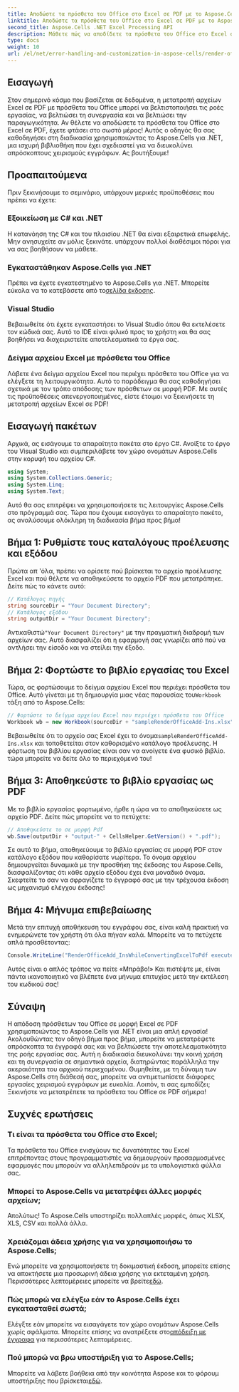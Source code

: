 ```yaml
---
title: Αποδώστε τα πρόσθετα του Office στο Excel σε PDF με το Aspose.Cells
linktitle: Αποδώστε τα πρόσθετα του Office στο Excel σε PDF με το Aspose.Cells
second_title: Aspose.Cells .NET Excel Processing API
description: Μάθετε πώς να αποδίδετε τα πρόσθετα του Office στο Excel σε PDF χρησιμοποιώντας το Aspose.Cells για .NET. Ακολουθήστε το βήμα προς βήμα εκμάθησή μας για αποτελεσματική μετατροπή εγγράφων.
type: docs
weight: 10
url: /el/net/error-handling-and-customization-in-aspose-cells/render-office-add-ins/
---
```

## Εισαγωγή
Στον σημερινό κόσμο που βασίζεται σε δεδομένα, η μετατροπή αρχείων Excel σε PDF με πρόσθετα του Office μπορεί να βελτιστοποιήσει τις ροές εργασίας, να βελτιώσει τη συνεργασία και να βελτιώσει την παραγωγικότητα. Αν θέλετε να αποδώσετε τα πρόσθετα του Office στο Excel σε PDF, έχετε φτάσει στο σωστό μέρος! Αυτός ο οδηγός θα σας καθοδηγήσει στη διαδικασία χρησιμοποιώντας το Aspose.Cells για .NET, μια ισχυρή βιβλιοθήκη που έχει σχεδιαστεί για να διευκολύνει απρόσκοπτους χειρισμούς εγγράφων. Ας βουτήξουμε!
## Προαπαιτούμενα
Πριν ξεκινήσουμε το σεμινάριο, υπάρχουν μερικές προϋποθέσεις που πρέπει να έχετε:
### Εξοικείωση με C# και .NET
Η κατανόηση της C# και του πλαισίου .NET θα είναι εξαιρετικά επωφελής. Μην ανησυχείτε αν μόλις ξεκινάτε. υπάρχουν πολλοί διαθέσιμοι πόροι για να σας βοηθήσουν να μάθετε.
### Εγκαταστάθηκαν Aspose.Cells για .NET
 Πρέπει να έχετε εγκατεστημένο το Aspose.Cells για .NET. Μπορείτε εύκολα να το κατεβάσετε από το[σελίδα έκδοσης](https://releases.aspose.com/cells/net/). 
### Visual Studio
Βεβαιωθείτε ότι έχετε εγκαταστήσει το Visual Studio όπου θα εκτελέσετε τον κώδικά σας. Αυτό το IDE είναι φιλικό προς το χρήστη και θα σας βοηθήσει να διαχειριστείτε αποτελεσματικά τα έργα σας.
### Δείγμα αρχείου Excel με πρόσθετα του Office
Λάβετε ένα δείγμα αρχείου Excel που περιέχει πρόσθετα του Office για να ελέγξετε τη λειτουργικότητα. Αυτό το παράδειγμα θα σας καθοδηγήσει σχετικά με τον τρόπο απόδοσης των πρόσθετων σε μορφή PDF.
Με αυτές τις προϋποθέσεις απενεργοποιημένες, είστε έτοιμοι να ξεκινήσετε τη μετατροπή αρχείων Excel σε PDF!
## Εισαγωγή πακέτων
Αρχικά, ας εισάγουμε τα απαραίτητα πακέτα στο έργο C#. Ανοίξτε το έργο του Visual Studio και συμπεριλάβετε τον χώρο ονομάτων Aspose.Cells στην κορυφή του αρχείου C#.
```csharp
using System;
using System.Collections.Generic;
using System.Linq;
using System.Text;
```
Αυτό θα σας επιτρέψει να χρησιμοποιήσετε τις λειτουργίες Aspose.Cells στο πρόγραμμά σας. Τώρα που έχουμε εισαγάγει το απαραίτητο πακέτο, ας αναλύσουμε ολόκληρη τη διαδικασία βήμα προς βήμα!
## Βήμα 1: Ρυθμίστε τους καταλόγους προέλευσης και εξόδου
Πρώτα απ 'όλα, πρέπει να ορίσετε πού βρίσκεται το αρχείο προέλευσης Excel και πού θέλετε να αποθηκεύσετε το αρχείο PDF που μετατράπηκε. Δείτε πώς το κάνετε αυτό:
```csharp
// Κατάλογος πηγής
string sourceDir = "Your Document Directory";
// Κατάλογος εξόδου
string outputDir = "Your Document Directory";
```
 Αντικαθιστώ`"Your Document Directory"` με την πραγματική διαδρομή των αρχείων σας. Αυτό διασφαλίζει ότι η εφαρμογή σας γνωρίζει από πού να αντλήσει την είσοδο και να στείλει την έξοδο.
## Βήμα 2: Φορτώστε το βιβλίο εργασίας του Excel
 Τώρα, ας φορτώσουμε το δείγμα αρχείου Excel που περιέχει πρόσθετα του Office. Αυτό γίνεται με τη δημιουργία μιας νέας παρουσίας του`Workbook` τάξη από το Aspose.Cells:
```csharp
// Φορτώστε το δείγμα αρχείου Excel που περιέχει πρόσθετα του Office
Workbook wb = new Workbook(sourceDir + "sampleRenderOfficeAdd-Ins.xlsx");
```
 Βεβαιωθείτε ότι το αρχείο σας Excel έχει το όνομα`sampleRenderOfficeAdd-Ins.xlsx` και τοποθετείται στον καθορισμένο κατάλογο προέλευσης. Η φόρτωση του βιβλίου εργασίας είναι σαν να ανοίγετε ένα φυσικό βιβλίο. τώρα μπορείτε να δείτε όλο το περιεχόμενό του!
## Βήμα 3: Αποθηκεύστε το βιβλίο εργασίας ως PDF
Με το βιβλίο εργασίας φορτωμένο, ήρθε η ώρα να το αποθηκεύσετε ως αρχείο PDF. Δείτε πώς μπορείτε να το πετύχετε:
```csharp
// Αποθηκεύστε το σε μορφή Pdf
wb.Save(outputDir + "output-" + CellsHelper.GetVersion() + ".pdf");
```
Σε αυτό το βήμα, αποθηκεύουμε το βιβλίο εργασίας σε μορφή PDF στον κατάλογο εξόδου που καθορίσατε νωρίτερα. Το όνομα αρχείου δημιουργείται δυναμικά με την προσθήκη της έκδοσης του Aspose.Cells, διασφαλίζοντας ότι κάθε αρχείο εξόδου έχει ένα μοναδικό όνομα. Σκεφτείτε το σαν να σφραγίζετε το έγγραφό σας με την τρέχουσα έκδοση ως μηχανισμό ελέγχου έκδοσης!
## Βήμα 4: Μήνυμα επιβεβαίωσης
Μετά την επιτυχή αποθήκευση του εγγράφου σας, είναι καλή πρακτική να ενημερώνετε τον χρήστη ότι όλα πήγαν καλά. Μπορείτε να το πετύχετε απλά προσθέτοντας:
```csharp
Console.WriteLine("RenderOfficeAdd_InsWhileConvertingExcelToPdf executed successfully.");
```
Αυτός είναι ο απλός τρόπος να πείτε «Μπράβο!» Και πιστέψτε με, είναι πάντα ικανοποιητικό να βλέπετε ένα μήνυμα επιτυχίας μετά την εκτέλεση του κωδικού σας!
## Σύναψη
Η απόδοση πρόσθετων του Office σε μορφή Excel σε PDF χρησιμοποιώντας το Aspose.Cells για .NET είναι μια απλή εργασία! Ακολουθώντας τον οδηγό βήμα προς βήμα, μπορείτε να μετατρέψετε απρόσκοπτα τα έγγραφά σας και να βελτιώσετε την αποτελεσματικότητα της ροής εργασίας σας. Αυτή η διαδικασία διευκολύνει την κοινή χρήση και τη συνεργασία σε σημαντικά αρχεία, διατηρώντας παράλληλα την ακεραιότητα του αρχικού περιεχομένου. 
Θυμηθείτε, με τη δύναμη των Aspose.Cells στη διάθεσή σας, μπορείτε να αντιμετωπίσετε διάφορες εργασίες χειρισμού εγγράφων με ευκολία. Λοιπόν, τι σας εμποδίζει; Ξεκινήστε να μετατρέπετε τα πρόσθετα του Office σε PDF σήμερα!
## Συχνές ερωτήσεις
### Τι είναι τα πρόσθετα του Office στο Excel;
Τα πρόσθετα του Office ενισχύουν τις δυνατότητες του Excel επιτρέποντας στους προγραμματιστές να δημιουργούν προσαρμοσμένες εφαρμογές που μπορούν να αλληλεπιδρούν με τα υπολογιστικά φύλλα σας.
### Μπορεί το Aspose.Cells να μετατρέψει άλλες μορφές αρχείων;
Απολύτως! Το Aspose.Cells υποστηρίζει πολλαπλές μορφές, όπως XLSX, XLS, CSV και πολλά άλλα.
### Χρειάζομαι άδεια χρήσης για να χρησιμοποιήσω το Aspose.Cells;
Ενώ μπορείτε να χρησιμοποιήσετε τη δοκιμαστική έκδοση, μπορείτε επίσης να αποκτήσετε μια προσωρινή άδεια χρήσης για εκτεταμένη χρήση. Περισσότερες λεπτομέρειες μπορείτε να βρείτε[εδώ](https://purchase.aspose.com/temporary-license/).
### Πώς μπορώ να ελέγξω εάν το Aspose.Cells έχει εγκατασταθεί σωστά;
 Ελέγξτε εάν μπορείτε να εισαγάγετε τον χώρο ονομάτων Aspose.Cells χωρίς σφάλματα. Μπορείτε επίσης να ανατρέξετε στο[απόδειξη με έγγραφα](https://reference.aspose.com/cells/net/) για περισσότερες λεπτομέρειες.
### Πού μπορώ να βρω υποστήριξη για το Aspose.Cells;
 Μπορείτε να λάβετε βοήθεια από την κοινότητα Aspose και το φόρουμ υποστήριξης που βρίσκεται[εδώ](https://forum.aspose.com/c/cells/9).